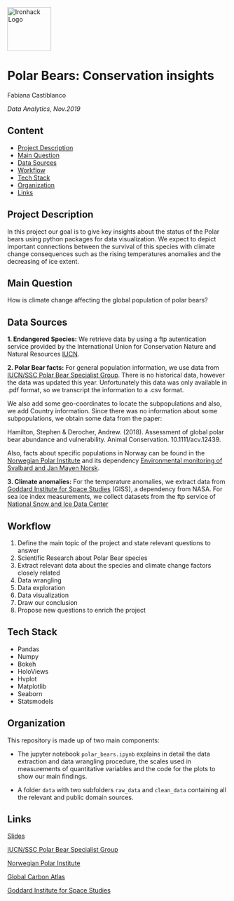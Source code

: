 <img src="https://bit.ly/2VnXWr2" alt="Ironhack Logo" width="100"/>

# Polar Bears: Conservation insights
Fabiana Castiblanco

*Data Analytics, Nov.2019*

## Content
- [Project Description](#project-description)
- [Main Question](#main-question)
- [Data Sources](#data-sources)
- [Workflow](#workflow)
- [Tech Stack](#tech-stack)
- [Organization](#organization)
- [Links](#links)

## Project Description

In this project our goal is to give key insights about the status of the Polar bears using python packages for data visualization. We expect to depict important connections between the survival of this species with climate change consequences such as the rising temperatures anomalies and the decreasing of ice extent.  

## Main Question

How is climate change affecting the global population of polar bears?

## Data Sources

**1. Endangered Species:** We retrieve data by using a ftp autentication service provided by the International Union for Conservation Nature and Natural Resources [IUCN](https://www.iucnredlist.org/).

**2. Polar Bear facts:** For general population information, we use data from [IUCN/SSC Polar Bear Specialist Group](http://pbsg.npolar.no/en/index.html). There is no historical data, however the data was updated this year. Unfortunately this data was only available in .pdf format, so we  transcript the information to a .csv format. 

We also add some geo-coordinates to locate the subpopulations and also, we add Country information.  Since there was no information about some subpopulations, we obtain some data from the paper: 

Hamilton, Stephen & Derocher, Andrew. (2018). Assessment of global polar bear abundance and vulnerability. Animal Conservation. 10.1111/acv.12439.

Also, facts about specific populations in Norway can be found in the [Norwegian Polar Institute](https://www.npolar.no/en/) and its dependency [Environmental monitoring of Svalbard and Jan Mayen Norsk](http://www.mosj.no/en/).

**3. Climate anomalies:**  For the temperature anomalies, we extract data from [Goddard Institute for Space Studies](https://data.giss.nasa.gov) (GISS), a dependency from NASA. 
For sea ice index measurements, we collect datasets from the ftp service of [National Snow and Ice Data Center](https://nsidc.org/data/seaice_index)
 

## Workflow

1. Define the main topic of the project and state relevant questions to answer
2. Scientific Research about Polar Bear species 
3. Extract relevant data about the species and climate change factors closely related
4. Data wrangling
5. Data exploration
6. Data visualization 
7. Draw our conclusion
8. Propose new questions to enrich the project

## Tech Stack

* Pandas
* Numpy
* Bokeh
* HoloViews
* Hvplot
* Matplotlib
* Seaborn
* Statsmodels

## Organization

This repository is made up of two main components:

* The jupyter notebook ```polar_bears.ipynb``` explains in detail the data extraction and data wrangling procedure, the scales used in measurements of quantitative variables and the code for the plots to show our main findings.

* A folder ``data`` with two subfolders ``raw_data`` and ``clean_data`` containing all the relevant and public domain sources.


## Links

[Slides](https://docs.google.com/presentation/d/1TJXVHRVQDfr_J0VBy-3x1tRrKwEn0hEJX9_G-5J4BSM/edit?usp=sharing) 

[IUCN/SSC Polar Bear Specialist Group](http://pbsg.npolar.no/en/index.html)

[Norwegian Polar Institute](https://www.npolar.no/en/) 

[Global Carbon Atlas](http://globalcarbonatlas.org/en/CO2-emissions)

[Goddard Institute for Space Studies](https://data.giss.nasa.gov)
